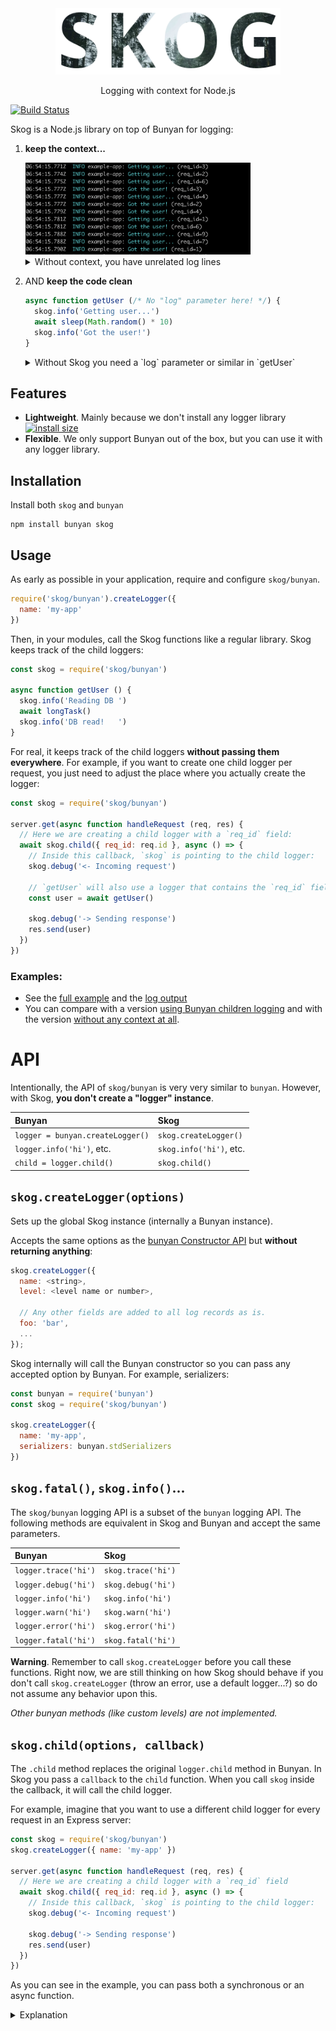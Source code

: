 <div align="center">
<img src="media/logo.png" width="360">
<p>
Logging with context for Node.js
</p>
</div>


[![Build Status](https://travis-ci.org/KTH/skog.svg?branch=master)](https://travis-ci.org/KTH/skog)

Skog is a Node.js library on top of Bunyan for logging:

1. **keep the context...**

    <img src="media/logs-skog.png" width="360" alt="caption showing logs without req_id field">
    <details>
    <summary>Without context, you have unrelated log lines</summary><br>
    <img src="media/logs-no-skog.png" width="360" alt="caption showing logs without req_id field">
    </details>

2. AND **keep the code clean**

    ```js
    async function getUser (/* No "log" parameter here! */) {
      skog.info('Getting user...')
      await sleep(Math.random() * 10)
      skog.info('Got the user!')
    }
    ```

    <details>
    <summary>Without Skog you need a `log` parameter or similar in `getUser`</summary><br>

    ```js
    async function getUser (log) {
      log.info('Getting user...')
      await sleep(Math.random() * 10)
      log.info('Got the user!')
    }
    ```

    </details>

## Features

- **Lightweight**. Mainly because we don't install any logger library [![install size](https://packagephobia.now.sh/badge?p=skog)](https://packagephobia.now.sh/result?p=skog)
- **Flexible**. We only support Bunyan out of the box, but you can use it with any logger library.

## Installation

Install both `skog` and `bunyan`

```
npm install bunyan skog
```

## Usage

As early as possible in your application, require and configure `skog/bunyan`.

```js
require('skog/bunyan').createLogger({
  name: 'my-app'
})
```

Then, in your modules, call the Skog functions like a regular library. Skog keeps track of the child loggers:

```js
const skog = require('skog/bunyan')

async function getUser () {
  skog.info('Reading DB ')
  await longTask()
  skog.info('DB read!   ')
}
```

For real, it keeps track of the child loggers **without passing them everywhere**. For example, if you want to create one child logger per request, you just need to adjust the place where you actually create the logger:


```js
const skog = require('skog/bunyan')

server.get(async function handleRequest (req, res) {
  // Here we are creating a child logger with a `req_id` field:
  await skog.child({ req_id: req.id }, async () => {
    // Inside this callback, `skog` is pointing to the child logger:
    skog.debug('<- Incoming request')

    // `getUser` will also use a logger that contains the `req_id` field
    const user = await getUser()

    skog.debug('-> Sending response')
    res.send(user)
  })
})
```

### Examples:

- See the [full example](examples/server.js) and the [log output](examples/server.log)
- You can compare with a version [using Bunyan children logging](examples/no-skog.js) and with the version [without any context at all](examples/no-req.js).

# API

Intentionally, the API of `skog/bunyan` is very very similar to `bunyan`. However, with Skog, **you don't create a "logger" instance**.

| Bunyan                           | Skog
|:---------------------------------|:----------
| `logger = bunyan.createLogger()` | `skog.createLogger()`
| `logger.info('hi')`, etc.        | `skog.info('hi')`, etc.
| `child = logger.child()`         | `skog.child()`

## `skog.createLogger(options)`

Sets up the global Skog instance (internally a Bunyan instance).

Accepts the same options as the [bunyan Constructor API](https://github.com/trentm/node-bunyan#constructor-api) but **without returning anything**:

```js
skog.createLogger({
  name: <string>,
  level: <level name or number>,

  // Any other fields are added to all log records as is.
  foo: 'bar',
  ...
});
```

Skog internally will call the Bunyan constructor so you can pass any accepted option by Bunyan. For example, serializers:

```js
const bunyan = require('bunyan')
const skog = require('skog/bunyan')

skog.createLogger({
  name: 'my-app',
  serializers: bunyan.stdSerializers
})
```

## `skog.fatal()`, `skog.info()`...

The `skog/bunyan` logging API is a subset of the `bunyan` logging API. The following methods are equivalent in Skog and Bunyan and accept the same parameters.

 Bunyan                      | Skog
|:---------------------------|:----------
| `logger.trace('hi')`       | `skog.trace('hi')`
| `logger.debug('hi')`       | `skog.debug('hi')`
| `logger.info('hi')`        | `skog.info('hi')`
| `logger.warn('hi')`        | `skog.warn('hi')`
| `logger.error('hi')`       | `skog.error('hi')`
| `logger.fatal('hi')`       | `skog.fatal('hi')`

**Warning**. Remember to call `skog.createLogger` before you call these functions. Right now, we are still thinking on how Skog should behave if you don't call `skog.createLogger` (throw an error, use a default logger...?) so do not assume any behavior upon this.

*Other bunyan methods (like custom levels) are not implemented.*

## `skog.child(options, callback)`

The `.child` method replaces the original `logger.child` method in Bunyan. In Skog you pass a `callback` to the `child` function. When you call `skog` inside the callback, it will call the child logger.

For example, imagine that you want to use a different child logger for every request in an Express server:

```js
const skog = require('skog/bunyan')
skog.createLogger({ name: 'my-app' })

server.get(async function handleRequest (req, res) {
  // Here we are creating a child logger with a `req_id` field
  await skog.child({ req_id: req.id }, async () => {
    // Inside this callback, `skog` is pointing to the child logger:
    skog.debug('<- Incoming request')

    skog.debug('-> Sending response')
    res.send(user)
  })
})
```

As you can see in the example, you can pass both a synchronous or an async function.

<details>
<summary>Explanation</summary>

Whatever you return in the callback function, it will be returned by `skog.child`:

```js
const a = skog.child(options, () => {
  skog.info('inside')
  return 5
})

// Now `a` has a value of `5`
```

It means, that if you pass an async function as callback (a function that returns a Promise), the promise is returned by `skog.child` and you can `await` it:

```js
const a = skog.child(options, async () => {
  // This "callback" function returns a Promise because it is an async function
  skog.info('inside')
})


// Now "a" is the Promise returned by the callback:
await a
```

This means also that any error thrown by the callback is propagated outside of `skog.child`:

```js
try {
  await skog.child({}, async () => {
    throw new Error()
  })
} catch (err) {
  // Here we get the "Error" thrown inside the callback
}
```

</details>
